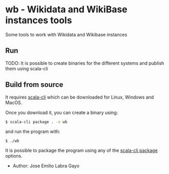 # wb - Wikidata and WikiBase instances tools

Some tools to work with Wikidata and Wikibase instances

## Run 

TODO: It is possible to create binaries for the different systems and publish them using scala-cli


## Build from source

It requires [scala-cli](https://scala-cli.virtuslab.org/) which can be downloaded for Linux, Windows and MacOS. 

Once you download it, you can create a binary using:

```sh
$ scala-cli package . -o wb
```

and run the program with:

```
$ ./wb
```

It is possible to package the program using any of the [scala-cli package](https://scala-cli.virtuslab.org/docs/commands/package) options.

- Author: Jose Emilio Labra Gayo
